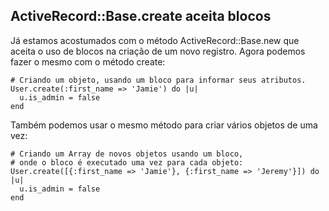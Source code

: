 ## ActiveRecord::Base.create aceita blocos

Já estamos acostumados com o método ActiveRecord::Base.new que aceita o uso de blocos na criação de um novo registro. Agora podemos fazer o mesmo com o método create:

	# Criando um objeto, usando um bloco para informar seus atributos.
	User.create(:first_name => 'Jamie') do |u|
	  u.is_admin = false
	end

Também podemos usar o mesmo método para criar vários objetos de uma vez:

	# Criando um Array de novos objetos usando um bloco,
	# onde o bloco é executado uma vez para cada objeto:
	User.create([{:first_name => 'Jamie'}, {:first_name => 'Jeremy'}]) do |u|
	  u.is_admin = false
	end

